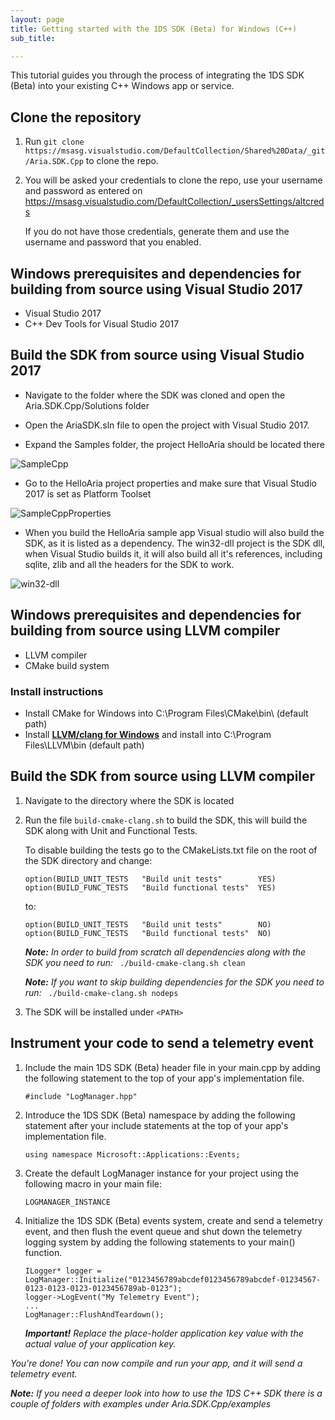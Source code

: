 ```yaml
---
layout: page
title: Getting started with the 1DS SDK (Beta) for Windows (C++)
sub_title:

---
```

This tutorial guides you through the process of integrating the 1DS SDK (Beta) into your existing C++ Windows app or service.

## **Clone the repository**

1. Run `git clone https://msasg.visualstudio.com/DefaultCollection/Shared%20Data/_git/Aria.SDK.Cpp` to clone the repo.

2. You will be asked your credentials to clone the repo, use your username and password as entered on https://msasg.visualstudio.com/DefaultCollection/_usersSettings/altcreds 
	
    If you do not have those credentials, generate them and use the username and password that you enabled.
    
## **Windows prerequisites and dependencies for building from source using Visual Studio 2017**

* Visual Studio 2017
* C++ Dev Tools for Visual Studio 2017
    
## **Build the SDK from source using Visual Studio 2017**

* Navigate to the folder where the SDK was cloned and open the Aria.SDK.Cpp/Solutions folder

* Open the AriaSDK.sln file to open the project with Visual Studio 2017.

* Expand the Samples folder, the project HelloAria should be located there

![SampleCpp](/images/SampleCpp.png)

* Go to the HelloAria project properties and make sure that Visual Studio 2017 is set as Platform Toolset

![SampleCppProperties](/images/SampleCppProperties.png)

* When you build the HelloAria sample app Visual studio will also build the SDK, as it is listed as a dependency.
    The win32-dll project is the SDK dll, when Visual Studio builds it, it will also build all it's references, including sqlite, zlib and all the headers for the SDK to work.
	
![win32-dll](/images/87016-win32lib.png)

## **Windows prerequisites and dependencies for building from source using LLVM compiler**

* LLVM compiler
* CMake build system

### Install instructions

- Install CMake for Windows into C:\Program Files\CMake\bin\ (default path)
- Install **[LLVM/clang for Windows](http://releases.llvm.org/7.0.0/LLVM-7.0.0-win64.exe)** and install into C:\Program Files\LLVM\bin (default path)

    
## **Build the SDK from source using LLVM compiler**

1. Navigate to the directory where the SDK is located

2. Run the file `build-cmake-clang.sh` to build the SDK, this will build the SDK along with Unit and Functional Tests.

	To disable building the tests go to the CMakeLists.txt file on the root of the SDK directory and change:
    
    ```
    option(BUILD_UNIT_TESTS   "Build unit tests"        YES)
    option(BUILD_FUNC_TESTS   "Build functional tests"  YES)
    ```
    
    to: 
    ```
    option(BUILD_UNIT_TESTS   "Build unit tests"        NO)
    option(BUILD_FUNC_TESTS   "Build functional tests"  NO)
    ```

	_**Note:** In order to build from scratch all dependencies along with the SDK you need to run:_ ` ./build-cmake-clang.sh clean`
    
    _**Note:** If you want to skip building dependencies for the SDK you need to run:_ ` ./build-cmake-clang.sh nodeps`
    
3. The SDK will be installed under `<PATH>`



## **Instrument your code to send a telemetry event**

1. Include the main 1DS SDK (Beta) header file in your main.cpp by adding the following statement to the top of your app's implementation file.

	```
    #include "LogManager.hpp"
	```
    
2. Introduce the 1DS SDK (Beta) namespace by adding the following statement after your include statements at the top of your app's implementation file.

    ```
    using namespace Microsoft::Applications::Events; 
    ```

3. Create the default LogManager instance for your project using the following macro in your main file:

	```
    LOGMANAGER_INSTANCE
    ```

4. Initialize the 1DS SDK (Beta) events system, create and send a telemetry event, and then flush the event queue and shut down the telemetry
logging system by adding the following statements to your main() function.

    ```
    ILogger* logger = LogManager::Initialize("0123456789abcdef0123456789abcdef-01234567-0123-0123-0123-0123456789ab-0123");
    logger->LogEvent("My Telemetry Event");
    ...
    LogManager::FlushAndTeardown();
    ```
    _**Important!** Replace the place-holder application key value with the actual value of your application key._

*You're done! You can now compile and run your app, and it will send a telemetry event.*

 _**Note:** If you need a deeper look into how to use the 1DS C++ SDK there is a couple of folders with examples under Aria.SDK.Cpp/examples_


